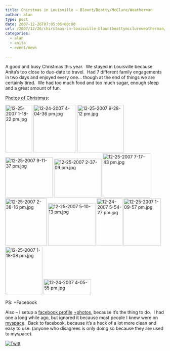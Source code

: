 ```yaml
---
title: Chirstmas in Louisville – Blount/Beatty/McClure/Weatherman
author: alan
type: post
date: 2007-12-26T07:05:06+00:00
url: /2007/12/26/chirstmas-in-louisville-blountbeattymcclureweatherman/
categories:
  - alan
  - anita
  - event/news

---
```

A good and busy Christmas this year.&nbsp; We stayed in Louisville because Anita&#8217;s too close to due-date to travel.&nbsp; Had 7 different family engagements in two days and enjoyed every one&#8230; though at the end of things we are certainly tired.&nbsp; We had too much food and too much sugar, enough sleep and a great amount of fun.

[Photos of Christmas][1]:

[<img src="https://zeroasterisk.com/photos/d/63171-1/12-25-2007+1-18-22+pm.jpg" class="giThumbnail" alt="12-25-2007 1-18-22 pm.jpg" height="150" width="85" />][2] [<img src="https://zeroasterisk.com/photos/d/63027-1/12-24-2007+4-04-36+pm.jpg" class="giThumbnail" alt="12-24-2007 4-04-36 pm.jpg" height="150" width="135" />][3] [<img src="https://zeroasterisk.com/photos/d/63370-1/12-25-2007+9-28-12+pm.jpg" class="giThumbnail" alt="12-25-2007 9-28-12 pm.jpg" height="150" width="147" />][4] [<img src="https://zeroasterisk.com/photos/d/63358-2/12-25-2007+9-11-37+pm.jpg" class="giThumbnail" alt="12-25-2007 9-11-37 pm.jpg" height="127" width="150" />][5] [<img src="https://zeroasterisk.com/photos/d/63191-1/12-25-2007+2-37-09+pm.jpg" class="giThumbnail" alt="12-25-2007 2-37-09 pm.jpg" height="122" width="150" />][6] [<img src="https://zeroasterisk.com/photos/d/63274-1/12-25-2007+7-17-43+pm.jpg" class="giThumbnail" alt="12-25-2007 7-17-43 pm.jpg" height="139" width="150" />][7] [<img src="https://zeroasterisk.com/photos/d/63198-1/12-25-2007+2-38-16+pm.jpg" class="giThumbnail" alt="12-25-2007 2-38-16 pm.jpg" height="150" width="131" />][8] [<img src="https://zeroasterisk.com/photos/d/63210-1/12-25-2007+5-10-13+pm.jpg" class="giThumbnail" alt="12-25-2007 5-10-13 pm.jpg" height="135" width="150" />][9] [<img src="https://zeroasterisk.com/photos/d/63123-1/12-24-2007+5-54-27+pm.jpg" class="giThumbnail" alt="12-24-2007 5-54-27 pm.jpg" height="150" width="81" />][10] [<img src="https://zeroasterisk.com/photos/d/63139-1/12-25-2007+1-09-57+pm.jpg" class="giThumbnail" alt="12-25-2007 1-09-57 pm.jpg" height="150" width="117" />][11] [<img src="https://zeroasterisk.com/photos/d/63163-1/12-25-2007+1-18-08+pm.jpg" class="giThumbnail" alt="12-25-2007 1-18-08 pm.jpg" height="150" width="117" />][12] [<img src="https://zeroasterisk.com/photos/d/63031-1/12-24-2007+4-05-55+pm.jpg" class="giThumbnail" alt="12-24-2007 4-05-55 pm.jpg" height="48" width="150" />][13]

PS: +Facebook

Also &#8211; I setup a [facebook profile][14] [+photos][15], because it&#8217;s the thing to do.&nbsp; I had one a long while ago, but ignored it because most people I knew were on [myspace][16].&nbsp; Back to facebook, because it&#8217;s a heck of a lot more clean and easy to use. (anyone who disagrees is only doing so because they are used to myspace).

<div class="twttr_button">
  <a href="http://twitter.com/share?url=https://zeroasterisk.com/2007/12/26/chirstmas-in-louisville-blountbeattymcclureweatherman/&text=Chirstmas+in+Louisville+-+Blount%2FBeatty%2FMcClure%2FWeatherman" target="_blank" title="Click here if you like this article."> <img src="http://zeroasterisk.com/wp-content/plugins/twitter-plugin/images/twitt.gif" alt="Twitt" /> </a>
</div>

 [1]: https://zeroasterisk.com/photos/v/family0/2007/2007_christmas_beatty/
 [2]: https://zeroasterisk.com/photos/v/family0/2007/2007_christmas_beatty/12-25-2007+1-18-22+pm.jpg.html
 [3]: https://zeroasterisk.com/photos/v/family0/2007/2007_christmas_beatty/12-24-2007+4-04-36+pm.jpg.html
 [4]: https://zeroasterisk.com/photos/v/family0/2007/2007_christmas_beatty/12-25-2007+9-28-12+pm.jpg.html
 [5]: https://zeroasterisk.com/photos/v/family0/2007/2007_christmas_beatty/12-25-2007+9-11-37+pm.jpg.html
 [6]: https://zeroasterisk.com/photos/v/family0/2007/2007_christmas_beatty/12-25-2007+2-37-09+pm.jpg.html
 [7]: https://zeroasterisk.com/photos/v/family0/2007/2007_christmas_beatty/12-25-2007+7-17-43+pm.jpg.html
 [8]: https://zeroasterisk.com/photos/v/family0/2007/2007_christmas_beatty/12-25-2007+2-38-16+pm.jpg.html
 [9]: https://zeroasterisk.com/photos/v/family0/2007/2007_christmas_beatty/12-25-2007+5-10-13+pm.jpg.html
 [10]: https://zeroasterisk.com/photos/v/family0/2007/2007_christmas_beatty/12-24-2007+5-54-27+pm.jpg.html
 [11]: https://zeroasterisk.com/photos/v/family0/2007/2007_christmas_beatty/12-25-2007+1-09-57+pm.jpg.html
 [12]: https://zeroasterisk.com/photos/v/family0/2007/2007_christmas_beatty/12-25-2007+1-18-08+pm.jpg.html
 [13]: https://zeroasterisk.com/photos/v/family0/2007/2007_christmas_beatty/12-24-2007+4-05-55+pm.jpg.html
 [14]: http://www.facebook.com/profile.php?id=625807954
 [15]: http://www.facebook.com/album.php?aid=13211&l=937bb&id=625807954
 [16]: http://www.myspace.com/zeroasterisk